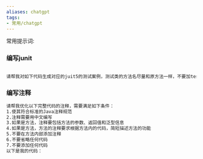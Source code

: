```yaml
---
aliases: chatgpt
tags: 
- 常用/chatgpt
---
```



常用提示词:


### 编写junit
```txt

请帮我对如下代码生成对应的juit5的测试案例，测试类的方法名尽量和原方法一样，不要加test前缀，要尽可能的测试到各种条件：
```


### 编写注释

```txt
请帮我优化以下完整代码的注释，需要满足如下条件：
1.使其符合标准的Java注释规范
2.注释需要用中文编写
3.如果是方法，注释要包括方法的参数、返回值和泛型信息
4.如果是方法，方法的注释要求根据方法内的代码，简短描述方法的功能
5.不要在方法内部添加注释
6.不要省略任何代码
7.不要添加任何代码
以下是我的代码：
```